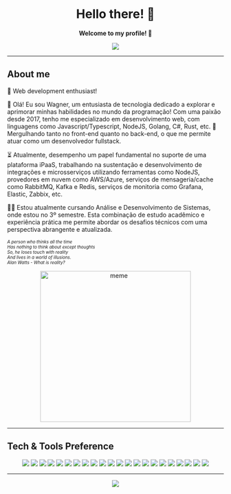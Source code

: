 <h1 align="center">Hello there! 👋</h1>
<p align="center"><b>Welcome to my profile! 🚀</b></p>


<p align="center">
  <a href="https://www.linkedin.com/in/wagner-rodrigues-dev">
    <img src="https://img.shields.io/badge/LinkedIn-blue?style=flat&logo=linkedin&labelColor=blue">
  </a>
</p>

---

<h2>About me</h2>

🚀 Web development enthusiast!

👋 Olá! Eu sou Wagner, um entusiasta de tecnologia dedicado a explorar e aprimorar minhas habilidades no mundo da programação! Com uma paixão desde 2017, tenho me especializado em desenvolvimento web, com linguagens como Javascript/Typescript, NodeJS, Golang, C#, Rust, etc.
🤿 Mergulhando tanto no front-end quanto no back-end, o que me permite atuar como um desenvolvedor fullstack.

⏳ Atualmente, desempenho um papel fundamental no suporte de uma plataforma iPaaS, trabalhando na sustentação e desenvolvimento de integrações e microsserviços utilizando ferramentas como NodeJS, provedores em nuvem como AWS/Azure, serviços de mensageria/cache como RabbitMQ, Kafka e Redis, serviços de monitoria como Grafana, Elastic, Zabbix, etc.

🧑‍🎓 Estou atualmente cursando Análise e Desenvolvimento de Sistemas, onde estou no 3º semestre. Esta combinação de estudo acadêmico e experiência prática me permite abordar os desafios técnicos com uma perspectiva abrangente e atualizada.

<p align="right" style="font-size: 10px; text-align: justify;">
  <i style="font-size: 10px; text-align: justify;">
    A person who thinks all the time<br>
    Has nothing to think about except thoughts<br>
    So, he loses touch with reality<br>
    And lives in a world of illusions.<br>
    Alan Watts - What is reality?
  </i>
</p>

<p align="center">
  <img src="https://pbs.twimg.com/media/EZVGdFmXkAEyIg5.jpg" alt="meme" width="350px" height="auto" />
</p>

---

<h2>Tech & Tools Preference</h2>

<p align="center">
  <img src = "https://img.shields.io/badge/HTML5-E34F26?style=for-the-badge&logo=html5&logoColor=white">
  <img src = "https://img.shields.io/badge/CSS3-1572B6?style=for-the-badge&logo=css3&logoColor=white">
  <img src = "https://img.shields.io/badge/JavaScript-F7DF1E?style=for-the-badge&logo=javascript&logoColor=black">
  <img src = "https://img.shields.io/badge/Node.js-43853D?style=for-the-badge&logo=node.js&logoColor=white">
  <img src = "https://img.shields.io/badge/npm-CB3837?style=for-the-badge&logo=npm&logoColor=white">
  <img src = "https://img.shields.io/badge/Yarn-2C8EBB?style=for-the-badge&logo=yarn&logoColor=white">
  <img src = "https://img.shields.io/badge/Express.js-000000?style=for-the-badge&logo=express&logoColor=white">
  <img src = "https://img.shields.io/badge/TypeScript-007ACC?style=for-the-badge&logo=typescript&logoColor=white">
  <img src = "https://img.shields.io/badge/C%23-239120?style=for-the-badge&logo=c-sharp&logoColor=white">
  <img src = "https://img.shields.io/badge/PHP-777BB4?style=for-the-badge&logo=php&logoColor=white">
  <img src = "https://img.shields.io/badge/React-20232A?style=for-the-badge&logo=react&logoColor=61DAFB">
  <img src = "https://img.shields.io/badge/React_Native-20232A?style=for-the-badge&logo=react&logoColor=61DAFB">
  <img src = "https://img.shields.io/badge/Bootstrap-563D7C?style=for-the-badge&logo=bootstrap&logoColor=white">
  <img src = "https://img.shields.io/badge/styled--components-DB7093?style=for-the-badge&logo=styled-components&logoColor=white">
  <img src = "https://img.shields.io/badge/React_Router-CA4245?style=for-the-badge&logo=react-router&logoColor=white">
  <img src = "https://img.shields.io/badge/MySQL-00000F?style=for-the-badge&logo=mysql&logoColor=white">
  <img src = "https://img.shields.io/badge/MongoDB-4EA94B?style=for-the-badge&logo=mongodb&logoColor=white">
  <img src = "https://img.shields.io/badge/SQLite-07405E?style=for-the-badge&logo=sqlite&logoColor=white">
  <img src = "https://img.shields.io/badge/Heroku-430098?style=for-the-badge&logo=heroku&logoColor=white">
  <img src = "https://img.shields.io/badge/Visual_Studio_2019-5C2D91?style=for-the-badge&logo=visual%20studio&logoColor=white">
  <img src = "https://img.shields.io/badge/next.js-000000?style=for-the-badge&logo=next.js&logoColor=white">
  <img src = "https://img.shields.io/badge/Git-F05032?style=for-the-badge&logo=git&logoColor=white">
 </p>
 
---
  
<p align="center">
    <img src="https://github-readme-stats.vercel.app/api?username=jsGolden">
</p>

</p>
